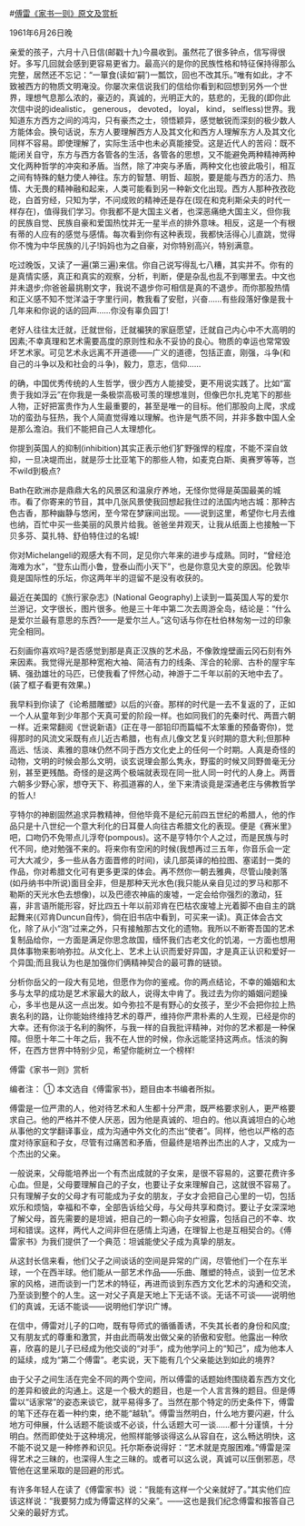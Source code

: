 #[傅雷《家书一则》原文及赏析](https://www.vrrw.net/wx/8861.html)

1961年6月26日晚

亲爱的孩子，六月十八日信(邮戳十九)今晨收到。虽然花了很多钟点，信写得很好。多写几回就会感到更容易更省力。最高兴的是你的民族性格和特征保持得那么完整，居然还不忘记：“一箪食(读如‘嗣’)一瓢饮，回也不改其乐。”唯有如此，才不致被西方的物质文明淹没。你屡次来信说我们的信给你看到和回想到另外一个世界，理想气息那么浓的，豪迈的，真诚的，光明正大的，慈悲的，无我的(即你此次信中说的idealistic， generous， devoted， loyal， kind， selfless)世界。我知道东方西方之间的鸿沟，只有豪杰之士，领悟颖异，感觉敏锐而深刻的极少数人方能体会。换句话说，东方人要理解西方人及其文化和西方人理解东方人及其文化同样不容易。即使理解了，实际生活中也未必真能接受。这是近代人的苦闷：既不能闭关自守，东方与西方各管各的生活，各管各的思想，又不能避免两种精神两种文化两种哲学的冲突和矛盾。当然，除了冲突与矛盾，两种文化也彼此吸引，相互之间有特殊的魅力使人神往。东方的智慧、明哲、超脱，要是能与西方的活力、热情、大无畏的精神融和起来，人类可能看到另一种新文化出现。西方人那种孜孜矻矻，白首穷经，只知为学，不问成败的精神还是存在(现在和克利斯朵夫的时代一样存在)，值得我们学习。你我都不是大国主义者，也深恶痛绝大国主义，但你我的民族自觉、民族自豪和爱国热忱并无一星半点的排外意味。相反，这是一个有根有蒂的人应有的感觉与感情。每次看到你有这种表现，我都快活得心儿直跳，觉得你不愧为中华民族的儿子!妈妈也为之自豪，对你特别高兴，特别满意。



吃过晚饭，又读了一遍(第三遍)来信。你自己说写得乱七八糟，其实并不。你有的是真情实感，真正和真实的观察，分析，判断，便是杂乱也乱不到哪里去。中文也并未退步;你爸爸最挑剔文字，我说不退步你可相信是真的不退步。而你那股热情和正义感不知不觉洋溢于字里行间，教我看了安慰，兴奋……有些段落好像是我十几年来和你说的话的回声……你没有辜负园丁!

老好人往往太迁就，迁就世俗，迁就褊狭的家庭愿望，迁就自己内心中不大高明的因素;不幸真理和艺术需要高度的原则性和永不妥协的良心。物质的幸运也常常毁坏艺术家。可见艺术永远离不开道德——广义的道德，包括正直，刚强，斗争(和自己的斗争以及和社会的斗争)，毅力，意志，信仰……

的确，中国优秀传统的人生哲学，很少西方人能接受，更不用说实践了。比如“富贵于我如浮云”在你我是一条极崇高极可羡的理想准则，但像巴尔扎克笔下的那些人物，正好把富贵作为人生最重要的，甚至是唯一的目标。他们那股向上爬，求成功的蛮劲与狂热，我个人简直觉得难以理解。也许是气质不同，并非多数中国人全是那么澹泊。我们不能把自己人太理想化。

你提到英国人的抑制(inhibition)其实正表示他们犷野强悍的程度，不能不深自敛抑，一旦决堤而出，就是莎士比亚笔下的那些人物，如麦克白斯、奥赛罗等等，岂不wild到极点?

Bath在欧洲亦是鼎鼎大名的风景区和温泉疗养地，无怪你觉得是英国最美的城市。看了你寄来的节目，其中几张风景使我回想起我住过的法国内地古城：那种古色古香，那种幽静与悠闲，至今常在梦寐间出现。——说到这里，希望你七月去维也纳，百忙中买一些美丽的风景片给我。爸爸坐井观天，让我从纸面上也接触一下贝多芬、莫扎特、舒伯特住过的名城!

你对Michelangeli的观感大有不同，足见你六年来的进步与成熟。同时，“曾经沧海难为水”，“登东山而小鲁，登泰山而小天下”，也是你意见大变的原因。伦敦毕竟是国际性的乐坛，你这两年半的逗留不是没有收获的。

最近在美国的《旅行家杂志》(National Geography)上读到一篇英国人写的爱尔兰游记，文字很长，图片很多。他是三十年中第二次去周游全岛，结论是：“什么是爱尔兰最有意思的东西?——是爱尔兰人。”这句话与你在杜伯林匆匆一过的印象完全相同。

石刻画你喜欢吗?是否感觉到那是真正汉族的艺术品，不像敦煌壁画云冈石刻有外来因素。我觉得光是那种宽袍大袖、简洁有力的线条、浑合的轮廓、古朴的屋宇车辆、强劲雄壮的马匹，已使我看了怦然心动，神游于二千年以前的天地中去了。(装了框子看更有效果。)

我早料到你读了《论希腊雕塑》以后的兴奋。那样的时代是一去不复返的了，正如一个人从童年到少年那个天真可爱的阶段一样。也如同我们的先秦时代、两晋六朝一样。近来常翻阅《世说新语》(正在寻一部铅印而篇幅不太笨重的预备寄你)，觉得那时的风流文采既有点儿近古希腊，也有点儿像文艺复兴时期的意大利;但那种高远、恬淡、素雅的意味仍然不同于西方文化史上的任何一个时期。人真是奇怪的动物，文明的时候会那么文明，谈玄说理会那么隽永，野蛮的时候又同野兽毫无分别，甚至更残酷。奇怪的是这两个极端就表现在同一批人同一时代的人身上。两晋六朝多少野心家，想夺天下、称孤道寡的人，坐下来清谈竟是深通老庄与佛教哲学的哲人!

亨特尔的神剧固然追求异教精神，但他毕竟不是纪元前四五世纪的希腊人，他的作品只是十八世纪一个意大利化的日耳曼人向往古希腊文化的表现。便是《赛米里》吧，口吻仍不免带点儿浮夸(pompous)。这不是亨特尔个人之过，而是民族与时代不同，绝对勉强不来的。将来你有空闲的时候(我想再过三五年，你音乐会一定可大大减少，多一些从各方面晋修的时间)，读几部英译的柏拉图、塞诺封一类的作品，你对希腊文化可有更多更深的体会。再不然你一朝去雅典，尽管山陵剥落(如丹纳书中所说)面目全非，但是那种天光水色(我只能从亲自见过的罗马和那不勒斯的天光水色去想像)，以及巴德农神庙的废墟，一定会给你强烈的激动，狂喜，非言语所能形容，好比四五十年以前邓肯在巴枯农废墟上光着脚不由自主的跳起舞来(《邓肯Duncun自传》，倘在旧书店中看到，可买来一读)。真正体会古文化，除了从小“泡”过来之外，只有接触那古文化的遗物。我所以不断寄吾国的艺术复制品给你，一方面是满足你思念故国，缅怀我们古老文化的饥渴，一方面也想用具体事物来影响弥拉。从文化上、艺术上认识而爱好异国，才是真正认识和爱好一个异国;而且我认为也是加强你们俩精神契合的最可靠的链锁。

分析你岳父的一段大有见地，但愿作为你的鉴戒。你的两点结论，不幸的婚姻和太多与太早的成功是艺术家最大的敌人，说得太中肯了。我过去为你的婚姻问题操心，多半也是从这一点出发。如今弥拉不是有野心的女孩子，至少不会把你拉上热衷名利的路，让你能始终维持艺术的尊严，维持你严肃朴素的人生观，已经是你的大幸。还有你淡于名利的胸怀，与我一样的自我批评精神，对你的艺术都是一种保障。但愿十年二十年之后，我不在人世的时候，你永远能坚持这两点。恬淡的胸怀，在西方世界中特别少见，希望你能树立一个榜样!

傅雷《家书一则》赏析

编者注： ① 本文选自《傅雷家书》，题目由本书编者所拟。

傅雷是一位严肃的人，他对待艺术和人生都十分严肃，既严格要求别人，更严格要求自己。他的严格并不使人厌恶，因为他是真诚的、坦白的。他以真诚坦白的心地从事他的文学翻译事业，成为沟通中外文化的杰出“使者”。同样，他也以严格的态度对待家庭和子女，尽管有过痛苦和矛盾，但最终是培养出杰出的人才，又成为一个杰出的父亲。

一般说来，父母能培养出一个有杰出成就的子女来，是很不容易的，这要花费许多心血。但是，父母要理解自己的子女，也要让子女来理解自己，这就很不容易了。只有理解子女的父母才有可能成为子女的朋友，子女才会把自己心里的一切，包括欢乐和烦恼，幸福和不幸，全部告诉给父母，与父母共享和商讨。要让子女深深地了解父母，首先需要的是坦诚，把自己的一颗心向子女袒露，包括自己的不幸、坎坷和错误。这样，两代人之间非但在感情上沟通，在理智上也是互相契合的。《傅雷家书》为我们提供了一个典范：坦诚能使父子成为真挚的朋友。

从这封长信来看，他们父子之间谈话的空间是异常的广阔，尽管他们一个在东半球，一个在西半球。他们能从一部艺术作品——乐曲、雕塑的特点，谈到一位艺术家的风格，进而谈到一门艺术的特征，再进而谈到东西方文化艺术的沟通和交流，乃至谈到整个的人生。这一对父子真是天地上下无话不谈。无话不可谈——说明他们的真诚，无话不能谈——说明他们学识广博。

在信中，傅雷对儿子的口吻，既有导师式的循循善诱，不失其长者的身份和风度;又有朋友式的尊重和激赏，并由此而萌发出做父亲的骄傲和安慰。他露出一种欣喜，欣喜的是儿子已经成为他交谈的“对手”，成为他学问上的“知己”，成为他本人的延续，成为“第二个傅雷”。老实说，天下能有几个父亲能达到如此的境界?

由于父子之间生活在完全不同的两个空间，所以傅雷的话题始终围绕着东西方文化的差异和彼此的沟通上。这是一个极大的题目，也是一个人言言殊的题目。但是傅雷以“话家常”的姿态来谈它，就平易得多了。当然在那个特定的历史条件下，傅雷的笔下还存在着一种约束，绝不能“越轨”。傅雷当然明白，什么地方要闪避，什么地方可伸展，什么话题不能谈或不必谈，什么话题大可一谈……都十分谨慎，十分明白。然而即使处于这种境况，他照样能够谈得这么从容自在，这么畅达明快，这不能不说又是一种修养和识见。托尔斯泰说得好：“艺术就是克服困难。”傅雷是深得艺术之三昧的，也深得人生之三昧的。或者可以这么说，真诚可以压倒邪恶，尽管他在这里采取的是回避的形式。

有许多年轻人在读了《傅雷家书》说：“我能有这样一个父亲就好了。”其实他们应该这样说：“我要努力成为傅雷这样的父亲”。——这也是我们纪念傅雷和报答自己父亲的最好方式。

